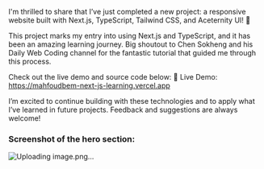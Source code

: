 I'm thrilled to share that I’ve just completed a new project: a responsive website built with Next.js, TypeScript, Tailwind CSS, and Aceternity UI! 🎉

This project marks my entry into using Next.js and TypeScript, and it has been an amazing learning journey. Big shoutout to Chen Sokheng and his Daily Web Coding channel for the fantastic tutorial that guided me through this process.

Check out the live demo and source code below:
🔗 Live Demo: https://mahfoudbem-next-js-learning.vercel.app

I’m excited to continue building with these technologies and to apply what I’ve learned in future projects. Feedback and suggestions are always welcome!

### Screenshot of the hero section:

![Uploading image.png…]()
